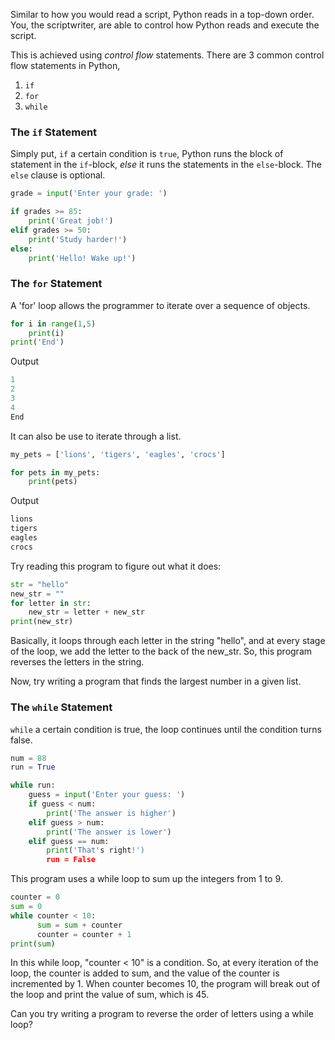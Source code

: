 Similar to how you would read a script, Python reads in a top-down order. You, the scriptwriter, are able to control how Python reads and execute the script. 

This is achieved using _control flow_ statements. There are 3 common control flow statements in Python,

1. `if`
2. `for`
3. `while`
 
### The `if` Statement
Simply put, `if` a certain condition is `true`, Python runs the block of statement in the `if`-block, _else_ it runs the statements in the `else`-block. The `else` clause is optional.

```python
grade = input('Enter your grade: ')

if grades >= 85: 
    print('Great job!')
elif grades >= 50:
    print('Study harder!')
else:
    print('Hello! Wake up!')
``` 

### The `for` Statement
A 'for' loop allows the programmer to iterate over a sequence of objects.

```python
for i in range(1,5)
    print(i)
print('End')
``` 

Output

```python
1
2
3
4
End
```

It can also be use to iterate through a list.

```python
my_pets = ['lions', 'tigers', 'eagles', 'crocs']

for pets in my_pets:
    print(pets)
```

Output

```python
lions
tigers
eagles
crocs
```

Try reading this program to figure out what it does: 

```python
str = "hello"
new_str = ""
for letter in str:
    new_str = letter + new_str
print(new_str)
```
Basically, it loops through each letter in the string "hello", and at every stage of the loop, we add the letter to the back of the new_str. So, this program reverses the letters in the string.

Now, try writing a program that finds the largest number in a given list. 

### The `while` Statement 
`while` a certain condition is true, the loop continues until the condition turns false. 

```python
num = 88
run = True

while run:
    guess = input('Enter your guess: ')
    if guess < num:
        print('The answer is higher')
    elif guess > num:
        print('The answer is lower')
    elif guess == num:
        print('That's right!')
        run = False
```

This program uses a while loop to sum up the integers from 1 to 9. 

```python
counter = 0
sum = 0
while counter < 10:
      sum = sum + counter
      counter = counter + 1
print(sum)
```

In this while loop, "counter < 10" is a condition. So, at every iteration of the loop, the counter is added to sum, and the value of the counter is incremented by 1. When counter becomes 10, the program will break out of the loop and print the value of sum, which is 45. 

Can you try writing a program to reverse the order of letters using a while loop? 
